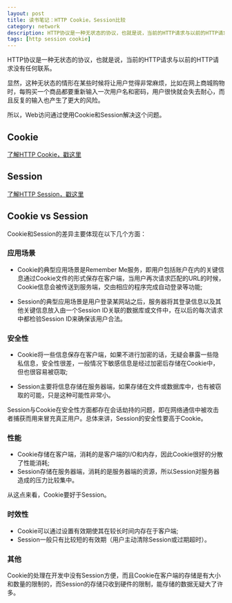 ```yaml
---
layout: post
title: 读书笔记：HTTP Cookie，Session比较
category: network
description: HTTP协议是一种无状态的协议，也就是说，当前的HTTP请求与以前的HTTP请求没有任何联系。显然，这种无状态的情形在某些时候将让用户觉得非常麻烦，比如在网上商城购物时，每购买一个商品都要重新输入一次用户名和密码，用户很快就会失去耐心，而且反复的输入也产生了更大的风险。所以，Web访问通过使用Cookie和Session解决这个问题。
tags: [http session cookie]
---
```


HTTP协议是一种无状态的协议，也就是说，当前的HTTP请求与以前的HTTP请求没有任何联系。

显然，这种无状态的情形在某些时候将让用户觉得非常麻烦，比如在网上商城购物时，每购买一个商品都要重新输入一次用户名和密码，用户很快就会失去耐心，而且反复的输入也产生了更大的风险。

所以，Web访问通过使用Cookie和Session解决这个问题。

## **Cookie**

[了解HTTP Cookie，戳这里](http://cherryleer.com/network/2015/03/30/http-cookie-introduction.html)

## **Session**

[了解HTTP Session，戳这里](http://cherryleer.com/network/2015/03/30/http-session-introduction.html)

## **Cookie vs Session**

Cookie和Session的差异主要体现在以下几个方面：

### **应用场景**
 
* Cookie的典型应用场景是Remember Me服务，即用户包括账户在内的关键信息通过Cookie文件的形式保存在客户端，当用户再次请求匹配的URL的时候，Cookie信息会被传送到服务端，交由相应的程序完成自动登录等功能;
 
* Session的典型应用场景是用户登录某网站之后，服务器将其登录信息以及其他关键信息放入由一个Session ID关联的数据库或文件中，在以后的每次请求中都检验Session ID来确保该用户合法。
 
### **安全性**

* Cookie将一些信息保存在客户端，如果不进行加密的话，无疑会暴露一些隐私信息，安全性很差，一般情况下敏感信息是经过加密后存储在Cookie中，但也很容易被窃取;

* Session主要将信息存储在服务器端，如果存储在文件或数据库中，也有被窃取的可能，只是这种可能性非常小。

Session与Cookie在安全性方面都存在会话劫持的问题，即在网络通信中被攻击者捕获而用来冒充真正用户。总体来讲，Session的安全性要高于Cookie。

### **性能**

* Cookie存储在客户端，消耗的是客户端的I/O和内存，因此Cookie很好的分散了性能消耗;
* Session存储在服务器端，消耗的是服务器端的资源，所以Session对服务器造成的压力比较集中。

从这点来看，Cookie要好于Session。

### **时效性**

* Cookie可以通过设置有效期使其在较长时间内存在于客户端;
* Session一般只有比较短的有效期（用户主动清除Session或过期超时）。

### **其他**

Cookie的处理在开发中没有Session方便，而且Cookie在客户端的存储是有大小和数量的限制的，而Session的存储只收到硬件的限制，能存储的数据无疑大了许多。